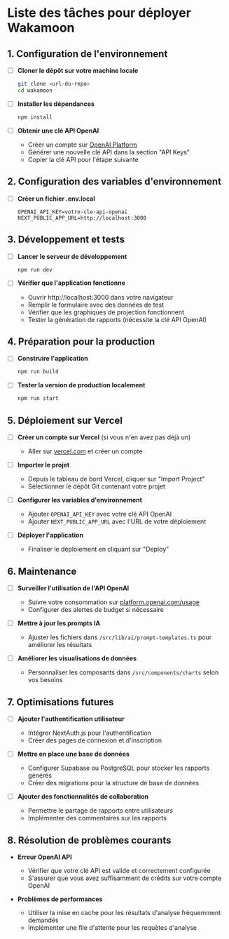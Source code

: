# Liste des tâches pour déployer Wakamoon

## 1. Configuration de l'environnement

- [ ] **Cloner le dépôt sur votre machine locale**
  ```bash
  git clone <url-du-repo>
  cd wakamoon
  ```

- [ ] **Installer les dépendances**
  ```bash
  npm install
  ```

- [ ] **Obtenir une clé API OpenAI**
  - Créer un compte sur [OpenAI Platform](https://platform.openai.com)
  - Générer une nouvelle clé API dans la section "API Keys"
  - Copier la clé API pour l'étape suivante

## 2. Configuration des variables d'environnement

- [ ] **Créer un fichier .env.local**
  ```
  OPENAI_API_KEY=votre-cle-api-openai
  NEXT_PUBLIC_APP_URL=http://localhost:3000
  ```

## 3. Développement et tests

- [ ] **Lancer le serveur de développement**
  ```bash
  npm run dev
  ```

- [ ] **Vérifier que l'application fonctionne**
  - Ouvrir http://localhost:3000 dans votre navigateur
  - Remplir le formulaire avec des données de test
  - Vérifier que les graphiques de projection fonctionnent
  - Tester la génération de rapports (nécessite la clé API OpenAI)

## 4. Préparation pour la production

- [ ] **Construire l'application**
  ```bash
  npm run build
  ```

- [ ] **Tester la version de production localement**
  ```bash
  npm run start
  ```

## 5. Déploiement sur Vercel

- [ ] **Créer un compte sur Vercel** (si vous n'en avez pas déjà un)
  - Aller sur [vercel.com](https://vercel.com) et créer un compte

- [ ] **Importer le projet**
  - Depuis le tableau de bord Vercel, cliquer sur "Import Project"
  - Sélectionner le dépôt Git contenant votre projet

- [ ] **Configurer les variables d'environnement**
  - Ajouter `OPENAI_API_KEY` avec votre clé API OpenAI
  - Ajouter `NEXT_PUBLIC_APP_URL` avec l'URL de votre déploiement

- [ ] **Déployer l'application**
  - Finaliser le déploiement en cliquant sur "Deploy"

## 6. Maintenance

- [ ] **Surveiller l'utilisation de l'API OpenAI**
  - Suivre votre consommation sur [platform.openai.com/usage](https://platform.openai.com/usage)
  - Configurer des alertes de budget si nécessaire

- [ ] **Mettre à jour les prompts IA**
  - Ajuster les fichiers dans `/src/lib/ai/prompt-templates.ts` pour améliorer les résultats

- [ ] **Améliorer les visualisations de données**
  - Personnaliser les composants dans `/src/components/charts` selon vos besoins

## 7. Optimisations futures

- [ ] **Ajouter l'authentification utilisateur**
  - Intégrer NextAuth.js pour l'authentification
  - Créer des pages de connexion et d'inscription

- [ ] **Mettre en place une base de données**
  - Configurer Supabase ou PostgreSQL pour stocker les rapports générés
  - Créer des migrations pour la structure de base de données

- [ ] **Ajouter des fonctionnalités de collaboration**
  - Permettre le partage de rapports entre utilisateurs
  - Implémenter des commentaires sur les rapports

## 8. Résolution de problèmes courants

- **Erreur OpenAI API**
  - Vérifier que votre clé API est valide et correctement configurée
  - S'assurer que vous avez suffisamment de crédits sur votre compte OpenAI

- **Problèmes de performances**
  - Utiliser la mise en cache pour les résultats d'analyse fréquemment demandés
  - Implémenter une file d'attente pour les requêtes d'analyse